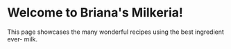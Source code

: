 # Welcome to Briana's Milkeria! 
This page showcases the many wonderful recipes using the best ingredient ever- milk. 
